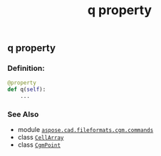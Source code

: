 ﻿---
title: q property
second_title: Aspose.CAD for Python via .NET API References
description: 
type: docs
weight: 130
url: /python-net/aspose.cad.fileformats.cgm.commands/cellarray/q/
is_root: false
---

## q property

### Definition:
```python
@property
def q(self):
    ...
```

### See Also
* module [`aspose.cad.fileformats.cgm.commands`](../../)
* class [`CellArray`](/cad/python-net/aspose.cad.fileformats.cgm.commands/cellarray)
* class [`CgmPoint`](/cad/python-net/aspose.cad.fileformats.cgm.classes/cgmpoint)
